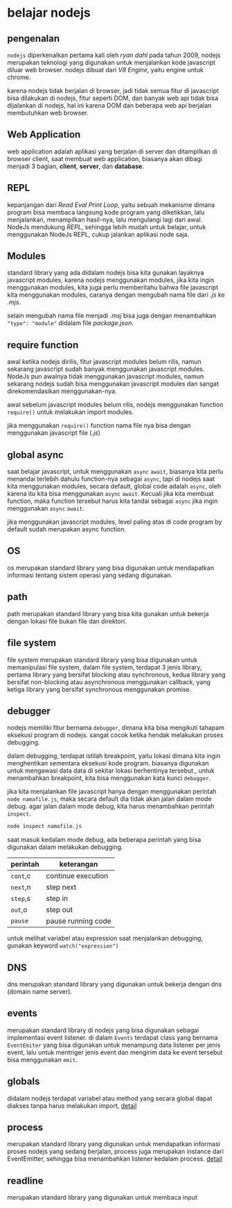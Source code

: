 # belajar nodejs

## pengenalan

`nodejs` diperkenalkan pertama kali oleh _ryan dahl_ pada tahun 2009, nodejs merupakan teknologi yang digunakan untuk menjalankan kode javascript diluar web browser. nodejs dibuat dari _V8 Engine_, yaitu engine untuk chrome.

karena nodejs tidak berjalan di browser, jadi tidak semua fitur di javascript bisa dilakukan di nodejs, fitur seperti DOM, dan banyak web api tidak bisa dijalankan di nodejs, hal ini karena DOM dan beberapa web api berjalan membutuhkan web browser.

## Web Application

web application adalah aplikasi yang berjalan di server dan ditampilkan di browser client, saat membuat web application, biasanya akan dibagi menjadi 3 bagian, **client**, **server**, dan **database**.

## REPL

kepanjangan dari _Read Eval Print Loop_, yaitu sebuah mekanisme dimana program bisa membaca langsung kode program yang diketikkan, lalu menjalankan, menampilkan hasil-nya, lalu mengulangi lagi dari awal.
NodeJs mendukung _REPL_, sehingga lebih mudah untuk belajar, untuk menggunakan NodeJs REPL, cukup jalankan aplikasi node saja.

## Modules

standard library yang ada didalam nodejs bisa kita gunakan layaknya javascript modules, karena nodejs menggunakan modules, jika kita ingin menggunakan modules, kita juga perlu memberitahu bahwa file javascript kita menggunakan modules, caranya dengan mengubah nama file dari _.js_ ke _.mjs_.

selain mengubah nama file menjadi _.msj_ bisa juga dengan menambahkan `"type": "module"` didalam file _package.json_.

## require function

awal ketika nodejs dirilis, fitur javascript modules belum rilis, namun sekarang javascript sudah banyak menggunakan javascript modules. NodeJs pun awalnya tidak menggunakan javascript modules, namun sekarang nodejs sudah bisa menggunakan javascript modules dan sangat direkomendasikan menggunakan-nya.

awal sebelum javascript modules belum rilis, nodejs menggunakan function `require()` untuk melakukan import modules.

jika menggunakan `require()` function nama file nya bisa dengan menggunakan javascript file (_.js_)

## global async

saat belajar javascript, untuk menggunakan `async` `await`, biasanya kita perlu menandai terlebih dahulu function-nya sebagai `async`, tapi di nodejs saat kita menggunakan modules, secara default, global code adalah `async`, oleh karena itu kita bisa menggunakan `async` `await`. Kecuali jika kita membuat function, maka function tersebut harus kita tandai sebagai `async` jika ingin menggunakan `async` `await`.

jika menggunakan javascript modules, level paling atas di code program by default sudah merupakan async function.

## OS

os merupakan standard library yang bisa digunakan untuk mendapatkan informasi tentang sistem operasi yang sedang digunakan.

## path

path merupakan standard library yang bisa kita gunakan untuk bekerja dengan lokasi file bukan file dan direktori.

## file system

file system merupakan standard library yang bisa digunakan untuk memanipulasi file system, dalam file system, terdapat 3 jenis library, pertama library yang bersifat blocking atau synchronous, kedua library yang bersifat non-blocking atau asynchronous menggunakan callback, yang ketiga library yang bersifat synchronous menggunakan promise.

## debugger

nodejs memiliki fitur bernama `debugger`, dimana kita bisa mengikuti tahapam eksekusi program di nodejs. sangat cocok ketika hendak melakukan proses debugging.

dalam debugging, terdapat istilah breakpoint, yaitu lokasi dimana kita ingin menghentikan sementara eksekusi kode program. biasanya digunakan untuk mengawasi data data di sekitar lokasi berhentinya tersebut., untuk menambahkan breakpoint, kita bisa menggunakan kata kunci `debugger`.

jika kita menjalankan file javascript hanya dengan menggunakan perintah `node namafile.js`, maka secara default dia tidak akan jalan dalam mode debug. agar jalan dalam mode debug, kita harus menambahkan perintah `inspect`.

```bash
node inspect namafile.js
```

saat masuk kedalam mode debug, ada beberapa perintah yang bisa digunakan dalam melakukan debugging.

| perintah | keterangan         |
| -------- | ------------------ |
| `cont`,c | continue execution |
| `next`,n | step next          |
| `step`,s | step in            |
| `out`,o  | step out           |
| `pause`  | pause running code |

untuk melihat variabel atau expression saat menjalankan debugging, gunakan keyword `watch("expression")`

## DNS

dns merupakan standard library yang digunakan untuk bekerja dengan dns (domain name server).

## events

merupakan standard library di nodejs yang bisa digunakan sebagai implementasi event listener. di dalam `Events` terdapat class yang bernama `EventEmiter` yang bisa digunakan untuk menampung data listener per jenis event, lalu untuk mentriger jenis event dan mengirim data ke event tersebut bisa menggunakan `emit`.

## globals

didalam nodejs terdapat variabel atau method yang secara global dapat diakses tanpa harus melakukan import, [detail](https://nodejs.org/docs/latest-v19.x/api/globals.html)

## process

merupakan standard library yang digunakan untuk mendapatkan informasi proses nodejs yang sedang berjalan, process juga merupakan instance dari EventEmitter, sehingga bisa menambahkan listener kedalam process. [detail](https://nodejs.org/docs/latest-v19.x/api/process.html)

## readline

merupakan standard library yang digunakan untuk membaca input
